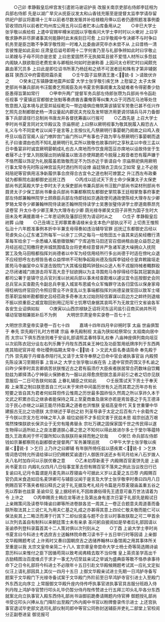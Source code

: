 <!-- { "loadSidebar": true } -->
　　○己卯  孝静毅皇后梓宫发引遣驸马谢诏护丧  改服关南京吏部右侍郎李廷相为兵部右侍郎  先是以湖广旱灾从抚臣议发太和山香钱充赈至是提督太监李学请存留供祀户部议将嘉靖十三年以前者尽数发赈并补给禄粮月俸以后者仍遵照题准事例委官收领四月以前者贮均州库公用五月以后者贮本山库备用从之
　　○辛巳大学士张孚敬以疾给假  上遣中官赐牢樽米初因以孚敬疾问大学士李时时以火嗽对  上曰孚敬求静养非尽屏诸事其何能静时此末疾刻日可愈  上曰孚敬阁中专决卿不与时争曰机务至是臣岂敢不争第孚敬性刚一时难入比委曲讲究卒亦未尝不从  上曰昔杨一清言彼惟是如此且如  庄肃皇后谥号即用十二字何害乃至与礼部争辨如此时曰孚敬止以弟嫂与子母不同亦是忠爱  上曰忠爱固然不无执拗耳且彼不爱惜人材所以多怨兹内阁缺人朕欲取旧老费宏来与卿相处何如时逊谢称善  上因问太仓积贮时曰闻颇充嬴由革冗员多  上曰此是即位诏书所革乃杨廷和之绩不可泯者廷和殊有才第非辅弼器耳  狭西汉中府雷雹陨霜杀麦
　　○壬午国子监祭酒王激＜锍-釒＞请致伏许之
　　○癸未辽东镇静堡地震声如雷  大学士张孚敬引疾乞休  上慰留之  太子太保吏部尚书兼兵部尚书汪鋐奏乞照阁臣及尚书夏言例事阕重太及疑难者令得密奏少劾臣愚得旨第如常行
　　○甲申升两广提督军务兵部左侍郎张瓒为兵部尚书令函赴任视事  宁夏镇巡官都御史张魁等奏虏酋吉囊俺答等纠集大众于河西花马池等处住牧意图入寇本境与武营并延绥乾沟一带边墙俱应脩筑第该镇官军劳惫已甚不任兴作乞照先总制都御史杨一清议量起内郡民夫充役及发帑银济用更调邻镇兵马并力备御事下兵部请径行总制尚书唐龙并各督抚筹画以行报可
　　○乙酉先是  上召大学士李时尚书夏言同对文华殿议及  宗庙祭祀  上曰祭以厥明视事为敬其脱履入殿恐古人礼义与今不同宜考议以闻于是言等上言按仪礼凡祭厥明行事晏朝乃阕故之曰鸡入夜呼旦以临百官阍人设门嘹跸宫门庙门所以严有事也子路为宰与祭厥明行事晏朝而退孔子曰谁谓由也而不知礼是厥明行礼实所以致敬也故事四时之享秋孟以中夜三孟以日中蚤宴非时诚宜厥明晏朝成礼也古人席地而作饮食用笾豆亦席地以设故侍坐于生者屦不止于堂入则脱屦出则纳屦虽以致洁亦使拜跪若今脱屦上殿音者恐有履声嫌于不恪然履以饰足为礼脱履虽若致敬而足不为饬亦近于亵请自今  宗庙祭祀俱用厥明行事太常寺先时陈设神宫监先时洒扫所司设燎  庙廷锦衣卫具仪卫如常  皇上不必脱舄陪祀等官俱用洁净新履供事合庶得合古宜令之道也制可燎罢之  升江西左布政秦钺为都察院右副都御史巡抚江西
　　○丙戌以廷试天下贡士命少保兼太子太保吏部尚书武英殿大学士李时太子太保吏部尚书兼兵部尚书汪鋐户部尚书梁材刑部尚书聂贤太子少保工部尚书秦金兵部尚书兼都察院左都御史掌院事王廷相掌詹事府事吏部左侍郎兼翰林院学士顾鼎臣兵部左侍郎钱如京通政使司通政使陈经大理寺左少卿罗辂太常寺少卿兼翰林院侍读谢丕翰林院侍读学士吴惠张璧侍讲学士廖道南蔡昂充读卷官  升太仆寺少卿王果为大理寺右少卿  荫光禄寺卿吴文田子非熊为国子生时大田未及考满援嘉靖十二年恩诏例及藩邸旧劳为请诏时从之
　　○戊子  孝静毅皇后祔葬  山陵
　　○己丑靖江王邦薴累奏请禄米全支本色户部执议不可  上切责王惟照弘治十六年题准事例本折中半兼支毋得奏如违治辅导官罪  巡抚辽东都御史吕经以苛虐失众心辽东诸卫所每军一以余丁三供之每马一给牧田五十亩其来远矣经檄行清革每军给余丁一余悉编入徭册徵银解广宁库追牧马田还官召佃纳租由是众益怨之是月经巡视辽阳檄将吏并城筑围墙及台将吏希经意督并严急诸军遂大噪拥众入抚院  罢工及免马田租都指挥刘尚德者以中军为经信用经所行多出尚德于时适在傍叱众退不应经怒呼左右榜笞告者众益悍哄不可制争起殴尚德及指挥李钺经仓皇弃敕踰垣走匿苑马寺幽室中众军遂击毁院门大其徭役籍鸣钟鼓纠众途人有不戎服持械者輙群殴之尽闭诸城门故游击将军高大息于狱欲拥以为主寻围苑马寺摉得经尽裂其冠裳执副都司公署于是镇守总兵官刘淮以状闻兵部以事未经查勘难以遽议宜令巡按御史会同总兵官从实查勘先令副总兵李鉴入城宣布恩威令众军悔罪守法各归营伍以保身家毋得稔祸怙终官田仍令照旧管业不许变乱以生事端都指挥刘尚德呈拨官田以致军士嗟怨革职监候听勘都御史吕经莅政多奇奉法太过始则轻信寡谋以启边方之衅终则退缩不振以损重臣之威宜取回别用辽阳军士饥寒切身据其哀鸣不为无故宜行文省谕各军各安生业诏俱如拟
　　○庚寅以山西宗禄缺乏诏将河东运司盐引召商买纳并所司堪动官银相兼抵补后不为例
　　大明世宗肃皇帝实录卷一百七十三


大明世宗肃皇帝实录卷一百七十四
　　嘉靖十四年四月辛卯朔时享  太庙  世庙俱暂于  奉先  崇先殿行礼时方修建  宗庙  奉先殿制视  太庙为狭如袷祭常仪  太祖南向居中而  太宗以下俱东西坐则难于安设礼部请照孟春特享礼权奉  八庙神座俱列南向俎豆以次前陈衣冠分设左右列乐舞于丹陛东西其亲王神位及功臣暂用纸牌序列于东西两庑其陪祀官并视  帝社稷例临期太常寺＜锍-釒＞文武大臣名奏请简命  奉先殿于门外  崇先殿于丹墀各恭陪行礼又请于太常寺奉祭之日命中官会诸执事官诣  内殿预先陈设演习至期将事  上皆从之  大学士张孚敬以疾在告  上遣中官赍药饵又手札谕之曰昨少保李时具言卿病苦状朕惟近古之君有翦须疗大臣疾者朕居常合药数味自饮輙劾兹为卿择清心宁神驱火保肺者为一服以此得愈庶慰朕念虽非前引之者之切亦见朕意服后一二日可告朕何如盖  上眷礼辅臣之优如此
　　○壬辰策试天下贡士于奉天殿  上亲策之制曰朕思首自三代以末于宋终中间虽历世有久近而其君之历年亦有长短要之皆自其为君者何如耳但传云惟周之历世最多国祚恒久然周之所以享祚久本于文武之积累亦后之继承者能保持之耳上至夏商垂及唐宋亦若是焉皆基之于先王德泽洽于民心亦继之以嗣王能尽持盈满之道者也洪惟朕  皇祖高皇帝代  天复世重肇中华建振古无比之功德朕  太宗继述于草创之初  列圣导承于太定之后百有六十余载传之于今朕以宗支方在冲昧之年入承  祖位幼弱不才多招灾害于民兹未思  祖宗创造万艰惕然悚悚朕欲长保洪业于无穷有隆弗替永  宗社万禩之固保家国千世之传民得以遂生物得以适所如上之良法要道朕心慕之思之不知何以得此故进尔多士于堂尔等蕴特既久王政素闲于怀可罄所知以告朕朕将亲择而勉之钦哉
　　○癸巳  命兵部左侍郎钱如京兼都察院右副都御史提督两广军务兼理巡抚
　　○甲午大学士张孚敬以疾屡＜锍-釒＞乞归  上乃许之曰卿辅  有年朕所倚任兹以感疾累＜锍-釒＞乞休情词恳切特允所请给驿以归仍赐敕奖谕遣行人御医伴送还乡有司月给米八石岁拨人夫八名时加存问以示朕优眷之意
　　○乙未初荐新麦于  内殿赐百官麦饼先是  上谕尚书夏言曰  内殿礼仪四月八日俗事宜革去但有赐百官不落夹之例此当议改日行已复谕曰礼记月令篇谓是月麦先熟以荐寝庙今可据此义岁以孟夏之五日荐  内殿赐百官仍具米食造如旧名麦饼卿可与辅臣议闻于是言及大学士张孚敬李时奏曰四月八日例赐百官不落夹者相沿释氏之说于礼无据及考礼经月令篇是月荐麦寝庙盖重五谷之先以荐新也兹蒙  圣谕仰见  皇上据经祈礼不因故袭俗得先王遗意可垂万世法请着为令  上许之
　　○丙申赐贡士韩应龙等进士及第出身有差次日宴于礼部先是殿试日  上亲赐策问及读卷毕降谕曰卿等所进卷朕各览一周其上一卷正合题意夫周道善而备朕所取法其上三说仁礼为用夫仁基之礼成之亦甚得其意上四论仁敬夫敬而能仁可以保法矣其上二略泛而滞于行其下二却似谠虽与题不合言以时事故朕取之可二甲首余以次列去盖自有制科以来朝廷策士未有亲承  圣问躬自披阅如是举者后礼部因请以  圣谕恭列登科录篇首其十二人策对俱以次刊刻从之
　　○丁酉  上谕大学士李时尚书夏言曰今科进士考选庶吉士送翰林院命教习读书于十五日举行时等因请  上亲御文华殿赐题考试  上许焉时又奏曰国朝庶吉之选储养翰林以备馆阁之用其事体所关至重是以我  太宗文皇帝亲简二十八人  宣宗章皇帝尝命大学士杨士奇等简选赐诗谕意历科以来惟付之臣下因循苟简以致考阅弗精去取不当仰惟  皇上英资圣学高出千古励精图治百度维贞于求才一事尤为切至兹亲试之举诚为盛典臣等敢不恪恭承事待命下之日令礼部将今科进士不必限年十五日引赴文华殿候赐题考试其一应礼文定拟仪汪上请礼部因具上其仪一四月十五日  上御文华殿亲试进士先期一日鸿胪寺备写题案于文华殿门下光禄寺备试案于文华殿门外阶前至日早鸿胪寺官引进士入至殿门外东西北向序立  上常服御文华殿升座内侍传呼执事官进执事官具吉服分班趋入侍列丹陛上鸿胪寺官赞行叩头礼毕仍暂分侍丹陛传赞进士行五拜三叩头礼毕各分东西就案北向立执事官入殿东西侍礼部尚书诣御前跪奏请赐题内侍官捧  御题授礼部尚书受讫叩头兴捧从左门降阶出至殿门外内阁中书官以粉牌誊录传示进士  上还宫执事官退试毕吏部文选司礼部仪制司郎中等官公同弥封送辅臣并吏礼二部堂上官校阅分正副卷进呈  御览报可

